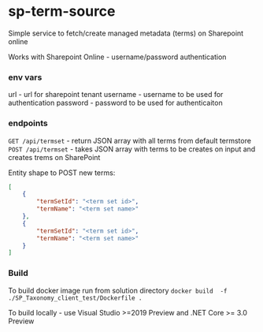 # sp-term-source

Simple service to fetch/create managed metadata (terms) on Sharepoint online

Works with Sharepoint Online - username/password authentication

### env vars
url - url for sharepoint tenant
username - username to be used for authentication
password - password to be used for authenticaiton 

### endpoints

`GET /api/termset` - return JSON array with all terms from default termstore  
`POST /api/termset` - takes JSON array with terms to be creates on input and creates trems on SharePoint 

Entity shape to POST new terms:
```json
[
    {
        "termSetId": "<term set id>",
        "termName": "<term set name>"
    },
    {
        "termSetId": "<term set id>",
        "termName": "<term set name>"
    }
]
```

### Build  
To build docker image run from solution directory `docker build  -f ./SP_Taxonomy_client_test/Dockerfile .`

To build locally - use Visual Studio >=2019 Preview and .NET Core >= 3.0 Preview 

